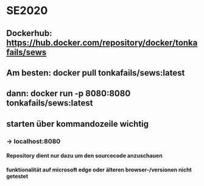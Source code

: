 # SE2020

## Dockerhub: https://hub.docker.com/repository/docker/tonkafails/sews

## Am besten: docker pull tonkafails/sews:latest
## dann:  docker run -p 8080:8080 tonkafails/sews:latest
## starten über kommandozeile wichtig
### -> localhost:8080

#### Repository dient nur dazu um den sourcecode anzuschauen

#### funktionalität auf microsoft edge oder älteren browser-/versionen nicht getestet
